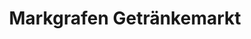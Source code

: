 ---
title: "Markgrafen Getränkemarkt"
url: /schwarzenberg-erzgebirge/markgrafen-getraenkemarkt/
shop: Getränke
---